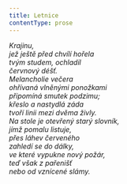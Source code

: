 ```yaml
---
title: Letnice
contentType: prose
---
```


_Krajinu,  
jež ještě před chvílí hořela  
tvým studem, ochladil  
červnový déšť.  
Melancholie večera  
ohřívaná vlněnými ponožkami  
připomíná smutek podzimu;  
křeslo a nastydlá záda  
tvoří linii mezi dvěma živly.  
Na stole je otevřený starý slovník,  
jímž pomalu listuje,  
přes láhev červeného  
zahledí se do dálky,  
ve které vypukne nový požár,  
teď však z pařenišť  
nebo od vznícené slámy._
